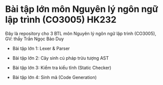 # Bài tập lớn môn Nguyên lý ngôn ngữ lập trình (CO3005) HK232

Đây là repository cho 3 BTL môn Nguyên lý ngôn ngữ lập trình (CO3005), GV: thầy Trần Ngọc Bảo Duy

- Bài tập lớn 1: Lexer & Parser

- Bài tập lớn 2: Cây sinh cú pháp trừu tượng AST

- Bài tập lớn 3: Kiểm tra kiểu tĩnh (Static Checker)

- Bài tập lớn 4: Sinh mã (Code Generation)
